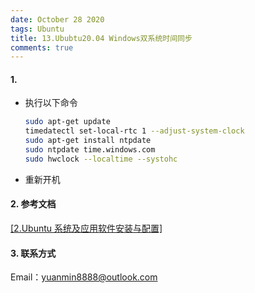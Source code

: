 ```yaml
---
date: October 28 2020
tags: Ubuntu
title: 13.Ububtu20.04 Windows双系统时间同步
comments: true
---
```


#### 1. 

- 执行以下命令

  ```bash
  sudo apt-get update
  timedatectl set-local-rtc 1 --adjust-system-clock
  sudo apt-get install ntpdate
  sudo ntpdate time.windows.com
  sudo hwclock --localtime --systohc
  ``` 

- 重新开机

#### 2. 参考文档

[[2.Ubuntu 系统及应用软件安装与配置]](https://web-dolphin.github.io/2020/10/24/Linux/Tutorial/Ubuntu%E7%B3%BB%E7%BB%9F%E5%8F%8A%E5%BA%94%E7%94%A8%E8%BD%AF%E4%BB%B6%E5%AE%89%E8%A3%85%E4%B8%8E%E9%85%8D%E7%BD%AE/)

#### 3. 联系方式

Email：yuanmin8888@outlook.com
